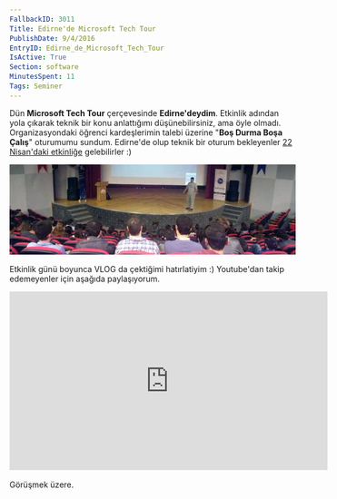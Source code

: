```yaml
---
FallbackID: 3011
Title: Edirne'de Microsoft Tech Tour
PublishDate: 9/4/2016
EntryID: Edirne_de_Microsoft_Tech_Tour
IsActive: True
Section: software
MinutesSpent: 11
Tags: Seminer
---
```

Dün **Microsoft Tech Tour** çerçevesinde **Edirne'deydim**. Etkinlik adından yola çıkarak teknik bir konu anlattığımı düşünebilirsiniz, ama öyle olmadı. Organizasyondaki öğrenci kardeşlerimin talebi üzerine "**Boş Durma Boşa Çalış**" oturumumu sundum. Edirne'de olup teknik bir oturum bekleyenler [22 Nisan'daki etkinliğe](http://www.bilisimsenligi.com/) gelebilirler :)

![](media/Edirne_de_Microsoft_Tech_Tour/Edirne-Trakya-Universitesi.jpg)

Etkinlik günü boyunca VLOG da çektiğimi hatırlatiyim :) Youtube'dan takip edemeyenler için aşağıda paylaşıyorum.

<iframe width="560" height="315" src="https://www.youtube.com/embed/oVcl9-6owGM" frameborder="0" allowfullscreen></iframe>

Görüşmek üzere.



